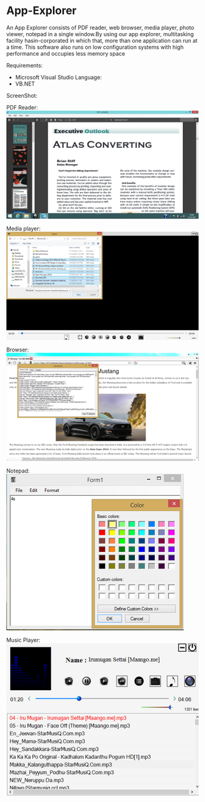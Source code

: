 # App-Explorer
An App Explorer consists of PDF reader, web browser, media player, photo viewer, notepad in a single window.By using our app explorer, multitasking facility hasin-corporated in which that, more than one application can run at a time. This software also runs on low configuration systems with high performance and occupies less memory space

Requirements:
* Microsoft Visual Studio
Language:
* VB.NET

ScreenShot:

PDF Reader:
![Demo](https://github.com/Sundaresan0502/App-Explorer/blob/main/PDF_Viewer.png)

Media player:
![Demo](https://github.com/Sundaresan0502/App-Explorer/blob/main/Media_Player.png)
 
Browser:
![Demo](https://github.com/Sundaresan0502/App-Explorer/blob/main/broswer.png)

Notepad:
![Demo](https://github.com/Sundaresan0502/App-Explorer/blob/main/Notepad.PNG)

Music Player:
![Demo](https://github.com/Sundaresan0502/App-Explorer/blob/main/Music_player.PNG)
